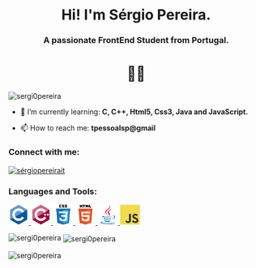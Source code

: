 <h1 align="center">Hi! I'm Sérgio Pereira.</h1>
<h3 align="center">A passionate FrontEnd Student from Portugal.</h3>

<h1 align="center" width="50" height="50">👨‍💻</h1>

<p align="left"> <img src="https://komarev.com/ghpvc/?username=sergi0pereira&label=Profile%20views&color=0e75b6&style=flat" alt="sergi0pereira" /> </p>

- 🌱 I’m currently learning: **C, C++, Html5, Css3, Java and JavaScript.**

- 📫 How to reach me: **tpessoalsp@gmail**

<h3 align="left">Connect with me:</h3>
<p align="left">
<a href="https://linkedin.com/in/sérgiopereirait" target="blank"><img align="center" src="https://raw.githubusercontent.com/rahuldkjain/github-profile-readme-generator/master/src/images/icons/Social/linked-in-alt.svg" alt="sérgiopereirait" height="30" width="40" /></a>
</p>

<h3 align="left">Languages and Tools:</h3>
<p align="left"> <a href="https://www.cprogramming.com/" target="_blank" rel="noreferrer"> <img src="https://raw.githubusercontent.com/devicons/devicon/master/icons/c/c-original.svg" alt="c" width="40" height="40"/> </a> <a href="https://www.w3schools.com/cpp/" target="_blank" rel="noreferrer"> <img src="https://raw.githubusercontent.com/devicons/devicon/master/icons/cplusplus/cplusplus-original.svg" alt="cplusplus" width="40" height="40"/> </a> <a href="https://www.w3schools.com/css/" target="_blank" rel="noreferrer"> <img src="https://raw.githubusercontent.com/devicons/devicon/master/icons/css3/css3-original-wordmark.svg" alt="css3" width="40" height="40"/> </a> <a href="https://www.w3.org/html/" target="_blank" rel="noreferrer"> <img src="https://raw.githubusercontent.com/devicons/devicon/master/icons/html5/html5-original-wordmark.svg" alt="html5" width="40" height="40"/> </a> <a href="https://www.java.com" target="_blank" rel="noreferrer"> <img src="https://raw.githubusercontent.com/devicons/devicon/master/icons/java/java-original.svg" alt="java" width="40" height="40"/> </a> <a href="https://developer.mozilla.org/en-US/docs/Web/JavaScript" target="_blank" rel="noreferrer"> <img src="https://raw.githubusercontent.com/devicons/devicon/master/icons/javascript/javascript-original.svg" alt="javascript" width="40" height="40"/> </a> </p>

<p><img align="left" src="https://github-readme-stats.vercel.app/api/top-langs?username=sergi0pereira&show_icons=true&locale=en&layout=compact" alt="sergi0pereira" /></p>

<p>&nbsp;<img align="center" src="https://github-readme-stats.vercel.app/api?username=sergi0pereira&show_icons=true&locale=en" alt="sergi0pereira" /></p>

<p><img align="center" src="https://github-readme-streak-stats.herokuapp.com/?user=sergi0pereira&" alt="sergi0pereira" /></p>
